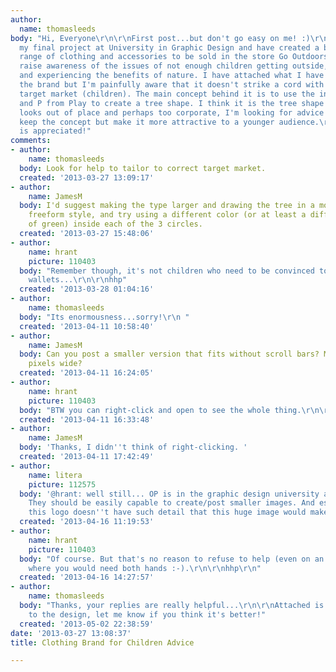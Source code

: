 ```yaml
---
author:
  name: thomasleeds
body: "Hi, Everyone\r\n\r\nFirst post...but don't go easy on me! :)\r\n\r\nI'm doing
  my final project at University in Graphic Design and have created a brand for a
  range of clothing and accessories to be sold in the store Go Outdoors. It aims to
  raise awareness of the issues of not enough children getting outside, exercising
  and experiencing the benefits of nature. I have attached what I have so far for
  the brand but I'm painfully aware that it doesn't strike a cord with the correct
  target market (children). The main concept behind it is to use the initals of GO
  and P from Play to create a tree shape. I think it is the tree shape itself that
  looks out of place and perhaps too corporate, I'm looking for advice on how I can
  keep the concept but make it more attractive to a younger audience.\r\n\r\nAny help
  is appreciated!"
comments:
- author:
    name: thomasleeds
  body: Look for help to tailor to correct target market.
  created: '2013-03-27 13:09:17'
- author:
    name: JamesM
  body: I'd suggest making the type larger and drawing the tree in a more casual,
    freeform style, and try using a different color (or at least a different shade
    of green) inside each of the 3 circles.
  created: '2013-03-27 15:48:06'
- author:
    name: hrant
    picture: 110403
  body: "Remember though, it's not children who need to be convinced to open their
    wallets...\r\n\r\nhhp"
  created: '2013-03-28 01:04:16'
- author:
    name: thomasleeds
  body: "Its enormousness...sorry!\r\n "
  created: '2013-04-11 10:58:40'
- author:
    name: JamesM
  body: Can you post a smaller version that fits without scroll bars? Maybe like 400
    pixels wide?
  created: '2013-04-11 16:24:05'
- author:
    name: hrant
    picture: 110403
  body: "BTW you can right-click and open to see the whole thing.\r\n\r\nhhp\r\n"
  created: '2013-04-11 16:33:48'
- author:
    name: JamesM
  body: 'Thanks, I didn''t think of right-clicking. '
  created: '2013-04-11 17:42:49'
- author:
    name: litera
    picture: 112575
  body: '@hrant: well still... OP is in the graphic design university and business.
    They should be easily capable to create/post smaller images. And especially since
    this logo doesn''t have such detail that this huge image would make any sense...'
  created: '2013-04-16 11:19:53'
- author:
    name: hrant
    picture: 110403
  body: "Of course. But that's no reason to refuse to help (even on an older Mac system
    where you would need both hands :-).\r\n\r\nhhp\r\n"
  created: '2013-04-16 14:27:57'
- author:
    name: thomasleeds
  body: "Thanks, your replies are really helpful...\r\n\r\nAttached is an amendment
    to the design, let me know if you think it's better!"
  created: '2013-05-02 22:38:59'
date: '2013-03-27 13:08:37'
title: Clothing Brand for Children Advice

---
```


